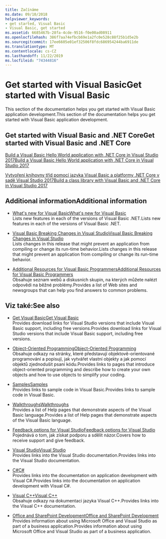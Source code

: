 ```yaml
---
title: Začínáme
ms.date: 09/10/2018
helpviewer_keywords:
- get started, Visual Basic
- Visual Basic, get started
ms.assetid: 6685467b-28fa-4cde-9516-f0e00ad08911
ms.openlocfilehash: 386f7aa74efbcb69e1a2fc0e528c88f25b1d5e2b
ms.sourcegitcommit: 17ee6605e01ef32506f8fdc686954244ba6911de
ms.translationtype: MT
ms.contentlocale: cs-CZ
ms.lasthandoff: 11/22/2019
ms.locfileid: "74344816"
---
```

# <a name="get-started-with-visual-basic"></a><span data-ttu-id="c852c-102">Get started with Visual Basic</span><span class="sxs-lookup"><span data-stu-id="c852c-102">Get started with Visual Basic</span></span>

<span data-ttu-id="c852c-103">This section of the documentation helps you get started with Visual Basic application development.</span><span class="sxs-lookup"><span data-stu-id="c852c-103">This section of the documentation helps you get started with Visual Basic application development.</span></span>

## <a name="get-started-with-visual-basic-and-net-core"></a><span data-ttu-id="c852c-104">Get started with Visual Basic and .NET Core</span><span class="sxs-lookup"><span data-stu-id="c852c-104">Get started with Visual Basic and .NET Core</span></span>

[<span data-ttu-id="c852c-105">Build a Visual Basic Hello World application with .NET Core in Visual Studio 2017</span><span class="sxs-lookup"><span data-stu-id="c852c-105">Build a Visual Basic Hello World application with .NET Core in Visual Studio 2017</span></span>](../../core/tutorials/vb-with-visual-studio.md)

[<span data-ttu-id="c852c-106">Vytvoření knihovny tříd pomocí jazyka Visual Basic a platformy .NET Core v sadě Visual Studio 2017</span><span class="sxs-lookup"><span data-stu-id="c852c-106">Build a class library with Visual Basic and .NET Core in Visual Studio 2017</span></span>](../../core/tutorials/vb-library-with-visual-studio.md)

## <a name="additional-information"></a><span data-ttu-id="c852c-107">Additional information</span><span class="sxs-lookup"><span data-stu-id="c852c-107">Additional information</span></span>

- <span data-ttu-id="c852c-108">[What's new for Visual Basic](whats-new.md)</span><span class="sxs-lookup"><span data-stu-id="c852c-108">[What's new for Visual Basic](whats-new.md)</span></span>\
<span data-ttu-id="c852c-109">Lists new features in each of the versions of Visual Basic .NET.</span><span class="sxs-lookup"><span data-stu-id="c852c-109">Lists new features in each of the versions of Visual Basic .NET.</span></span>

- <span data-ttu-id="c852c-110">[Visual Basic Breaking Changes in Visual Studio](breaking-changes-in-visual-studio.md)</span><span class="sxs-lookup"><span data-stu-id="c852c-110">[Visual Basic Breaking Changes in Visual Studio](breaking-changes-in-visual-studio.md)</span></span>\
<span data-ttu-id="c852c-111">Lists changes in this release that might prevent an application from compiling or change its run-time behavior.</span><span class="sxs-lookup"><span data-stu-id="c852c-111">Lists changes in this release that might prevent an application from compiling or change its run-time behavior.</span></span>

- <span data-ttu-id="c852c-112">[Additional Resources for Visual Basic Programmers](additional-resources.md)</span><span class="sxs-lookup"><span data-stu-id="c852c-112">[Additional Resources for Visual Basic Programmers](additional-resources.md)</span></span>\
<span data-ttu-id="c852c-113">Obsahuje seznam webů a diskusních skupin, na kterých můžete nalézt odpovědi na běžné problémy.</span><span class="sxs-lookup"><span data-stu-id="c852c-113">Provides a list of Web sites and newsgroups that can help you find answers to common problems.</span></span>

## <a name="see-also"></a><span data-ttu-id="c852c-114">Viz také:</span><span class="sxs-lookup"><span data-stu-id="c852c-114">See also</span></span>

- [<span data-ttu-id="c852c-115">Get Visual Basic</span><span class="sxs-lookup"><span data-stu-id="c852c-115">Get Visual Basic</span></span>](https://visualstudio.microsoft.com/downloads/?utm_medium=microsoft&utm_source=docs.microsoft.com&utm_campaign=inline+link&utm_content=download+vs2019)  
<span data-ttu-id="c852c-116">Provides download links for Visual Studio versions that include Visual Basic support, including free versions.</span><span class="sxs-lookup"><span data-stu-id="c852c-116">Provides download links for Visual Studio versions that include Visual Basic support, including free versions.</span></span>

- <span data-ttu-id="c852c-117">[Object-Oriented Programming](../programming-guide/concepts/object-oriented-programming.md)</span><span class="sxs-lookup"><span data-stu-id="c852c-117">[Object-Oriented Programming](../programming-guide/concepts/object-oriented-programming.md)</span></span>\
<span data-ttu-id="c852c-118">Obsahuje odkazy na stránky, které představují objektově-orientované programování a popisují, jak vytvářet vlastní objekty a jak pomocí objektů zjednodušit psaní kódu.</span><span class="sxs-lookup"><span data-stu-id="c852c-118">Provides links to pages that introduce object-oriented programming and describe how to create your own objects and how to use objects to simplify your coding.</span></span>

- <span data-ttu-id="c852c-119">[Samples](https://github.com/dotnet/samples/tree/master/snippets/visualbasic)</span><span class="sxs-lookup"><span data-stu-id="c852c-119">[Samples](https://github.com/dotnet/samples/tree/master/snippets/visualbasic)</span></span>\
<span data-ttu-id="c852c-120">Provides links to sample code in Visual Basic.</span><span class="sxs-lookup"><span data-stu-id="c852c-120">Provides links to sample code in Visual Basic.</span></span>

- <span data-ttu-id="c852c-121">[Walkthroughs](../../visual-basic/walkthroughs.md)</span><span class="sxs-lookup"><span data-stu-id="c852c-121">[Walkthroughs](../../visual-basic/walkthroughs.md)</span></span>\
<span data-ttu-id="c852c-122">Provides a list of Help pages that demonstrate aspects of the Visual Basic language.</span><span class="sxs-lookup"><span data-stu-id="c852c-122">Provides a list of Help pages that demonstrate aspects of the Visual Basic language.</span></span>

- <span data-ttu-id="c852c-123">[Feedback options for Visual Studio](/visualstudio/ide/feedback-options)</span><span class="sxs-lookup"><span data-stu-id="c852c-123">[Feedback options for Visual Studio](/visualstudio/ide/feedback-options)</span></span>\
<span data-ttu-id="c852c-124">Pojednává o tom, jak získat podporu a sdělit názor.</span><span class="sxs-lookup"><span data-stu-id="c852c-124">Covers how to receive support and give feedback.</span></span>

- <span data-ttu-id="c852c-125">[Visual Studio](/visualstudio/)</span><span class="sxs-lookup"><span data-stu-id="c852c-125">[Visual Studio](/visualstudio/)</span></span>\
<span data-ttu-id="c852c-126">Provides links into the Visual Studio documentation.</span><span class="sxs-lookup"><span data-stu-id="c852c-126">Provides links into the Visual Studio documentation.</span></span>

- <span data-ttu-id="c852c-127">[C#](../../csharp/index.yml)</span><span class="sxs-lookup"><span data-stu-id="c852c-127">[C#](../../csharp/index.yml)</span></span>\
<span data-ttu-id="c852c-128">Provides links into the documentation on application development with Visual C#.</span><span class="sxs-lookup"><span data-stu-id="c852c-128">Provides links into the documentation on application development with Visual C#.</span></span>

- <span data-ttu-id="c852c-129">[Visual C++](/cpp/)</span><span class="sxs-lookup"><span data-stu-id="c852c-129">[Visual C++](/cpp/)</span></span>\
<span data-ttu-id="c852c-130">Obsahuje odkazy na dokumentaci jazyka Visual C++.</span><span class="sxs-lookup"><span data-stu-id="c852c-130">Provides links into the Visual C++ documentation.</span></span>

- <span data-ttu-id="c852c-131">[Office and SharePoint Development](/visualstudio/vsto/office-and-sharepoint-development-in-visual-studio)</span><span class="sxs-lookup"><span data-stu-id="c852c-131">[Office and SharePoint Development](/visualstudio/vsto/office-and-sharepoint-development-in-visual-studio)</span></span>\
<span data-ttu-id="c852c-132">Provides information about using Microsoft Office and Visual Studio as part of a business application.</span><span class="sxs-lookup"><span data-stu-id="c852c-132">Provides information about using Microsoft Office and Visual Studio as part of a business application.</span></span>
